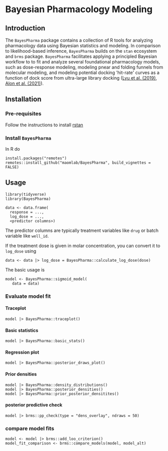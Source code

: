 # Bayesian Pharmacology Modeling

Introduction
------------
The `BayesPharma` package contains a collection of R tools for analyzing
pharmacology data using Bayesian statistics and modeling. In comparison to
likelihood-based inference, `BayesPharma` builds on the `stan` ecosystem and
`brms` package. `BayesPharma` facilitates applying a principled Bayesian
workflow to to fit and analyze several foundational pharmacology models, such as
dose-response modeling, modeling pnear and folding funnels from molecular
modeling, and modeling potential docking 'hit-rate' curves as a function of dock
score from ultra-large library docking
([Lyu et al. (2019)](https://www.nature.com/articles/s41586-019-0917-9),
[Alon et al. (2021)](https://www.nature.com/articles/s41586-021-04175-x)). 

Installation
------------

### Pre-requisites
Follow the instructions to install [rstan](https://github.com/stan-dev/rstan/wiki/RStan-Getting-Started)

### Install `BayesPharma`
In R do
```{r}
install.packages("remotes")
remotes::install_github("maomlab/BayesPharma", build_vignettes = FALSE)
```

Usage
-----
```{r}
library(tidyverse)
library(BayesPharma)

data <- data.frame(
  response = ...,
  log_dose = ...,
  <predictor columns>)
```
The predictor columns are typically treatment variables like `drug` or batch
variable like `well_id`.

If the treatment dose is given in molar concentration, you can convert it to
`log_dose` using

```{r}
data <- data |> log_dose = BayesPharma::calculate_log_dose(dose)
```

The basic usage is

```{r}
model <- BayesPharma::sigmoid_model(
   data = data)
```
### Evaluate model fit

#### Traceplot
```{r}
model |> BayesPharma::traceplot()
```
#### Basic statistics
```{r}
model |> BayesPharma::basic_stats()
```
#### Regression plot
```{r}
model |> BayesPharma::posterior_draws_plot()
```
#### Prior densities
```{r}
model |> BayesPharma::density_distributions()
model |> BayesPharma::posterior_densities()
model |> BayesPharma::prior_posterior_densitites()
```
#### posterior predictive check
```{r}
model |> brms::pp_check(type = "dens_overlay", ndraws = 50)
```

### compare model fits
```{r}
model <- model |> brms::add_loo_criterion()
model_fit_comparison <- brms::compare_models(model, model_alt)
```


